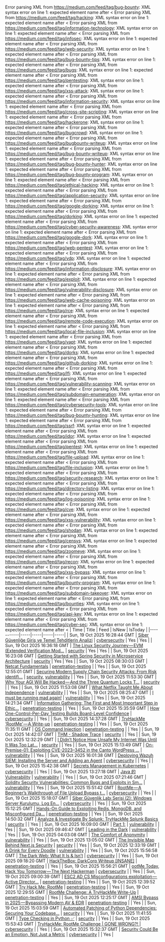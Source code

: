 Error parsing XML from https://medium.com/feed/tag/bug-bounty: XML syntax error on line 1: expected element name after <
Error parsing XML from https://medium.com/feed/tag/hacking: XML syntax error on line 1: expected element name after <
Error parsing XML from https://medium.com/feed/tag/information-technology: XML syntax error on line 1: expected element name after <
Error parsing XML from https://medium.com/feed/tag/infosec: XML syntax error on line 1: expected element name after <
Error parsing XML from https://medium.com/feed/tag/web-security: XML syntax error on line 1: expected element name after <
Error parsing XML from https://medium.com/feed/tag/bug-bounty-tips: XML syntax error on line 1: expected element name after <
Error parsing XML from https://medium.com/feed/tag/bugs: XML syntax error on line 1: expected element name after <
Error parsing XML from https://medium.com/feed/tag/pentesting: XML syntax error on line 1: expected element name after <
Error parsing XML from https://medium.com/feed/tag/xss-attack: XML syntax error on line 1: expected element name after <
Error parsing XML from https://medium.com/feed/tag/information-security: XML syntax error on line 1: expected element name after <
Error parsing XML from https://medium.com/feed/tag/cross-site-scripting: XML syntax error on line 1: expected element name after <
Error parsing XML from https://medium.com/feed/tag/hackerone: XML syntax error on line 1: expected element name after <
Error parsing XML from https://medium.com/feed/tag/bugcrowd: XML syntax error on line 1: expected element name after <
Error parsing XML from https://medium.com/feed/tag/bugbounty-writeup: XML syntax error on line 1: expected element name after <
Error parsing XML from https://medium.com/feed/tag/bug-bounty-writeup: XML syntax error on line 1: expected element name after <
Error parsing XML from https://medium.com/feed/tag/bug-bounty-hunter: XML syntax error on line 1: expected element name after <
Error parsing XML from https://medium.com/feed/tag/bug-bounty-program: XML syntax error on line 1: expected element name after <
Error parsing XML from https://medium.com/feed/tag/ethical-hacking: XML syntax error on line 1: expected element name after <
Error parsing XML from https://medium.com/feed/tag/application-security: XML syntax error on line 1: expected element name after <
Error parsing XML from https://medium.com/feed/tag/google-dorking: XML syntax error on line 1: expected element name after <
Error parsing XML from https://medium.com/feed/tag/dorking: XML syntax error on line 1: expected element name after <
Error parsing XML from https://medium.com/feed/tag/cyber-security-awareness: XML syntax error on line 1: expected element name after <
Error parsing XML from https://medium.com/feed/tag/google-dork: XML syntax error on line 1: expected element name after <
Error parsing XML from https://medium.com/feed/tag/web-pentest: XML syntax error on line 1: expected element name after <
Error parsing XML from https://medium.com/feed/tag/vdp: XML syntax error on line 1: expected element name after <
Error parsing XML from https://medium.com/feed/tag/information-disclosure: XML syntax error on line 1: expected element name after <
Error parsing XML from https://medium.com/feed/tag/exploit: XML syntax error on line 1: expected element name after <
Error parsing XML from https://medium.com/feed/tag/vulnerability-disclosure: XML syntax error on line 1: expected element name after <
Error parsing XML from https://medium.com/feed/tag/web-cache-poisoning: XML syntax error on line 1: expected element name after <
Error parsing XML from https://medium.com/feed/tag/rce: XML syntax error on line 1: expected element name after <
Error parsing XML from https://medium.com/feed/tag/remote-code-execution: XML syntax error on line 1: expected element name after <
Error parsing XML from https://medium.com/feed/tag/local-file-inclusion: XML syntax error on line 1: expected element name after <
Error parsing XML from https://medium.com/feed/tag/vapt: XML syntax error on line 1: expected element name after <
Error parsing XML from https://medium.com/feed/tag/dorks: XML syntax error on line 1: expected element name after <
Error parsing XML from https://medium.com/feed/tag/github-dorking: XML syntax error on line 1: expected element name after <
Error parsing XML from https://medium.com/feed/tag/lfi: XML syntax error on line 1: expected element name after <
Error parsing XML from https://medium.com/feed/tag/vulnerability-scanning: XML syntax error on line 1: expected element name after <
Error parsing XML from https://medium.com/feed/tag/subdomain-enumeration: XML syntax error on line 1: expected element name after <
Error parsing XML from https://medium.com/feed/tag/cybersecurity-tools: XML syntax error on line 1: expected element name after <
Error parsing XML from https://medium.com/feed/tag/bug-bounty-hunting: XML syntax error on line 1: expected element name after <
Error parsing XML from https://medium.com/feed/tag/ssrf: XML syntax error on line 1: expected element name after <
Error parsing XML from https://medium.com/feed/tag/idor: XML syntax error on line 1: expected element name after <
Error parsing XML from https://medium.com/feed/tag/pentest: XML syntax error on line 1: expected element name after <
Error parsing XML from https://medium.com/feed/tag/file-upload: XML syntax error on line 1: expected element name after <
Error parsing XML from https://medium.com/feed/tag/file-inclusion: XML syntax error on line 1: expected element name after <
Error parsing XML from https://medium.com/feed/tag/security-research: XML syntax error on line 1: expected element name after <
Error parsing XML from https://medium.com/feed/tag/directory-listing: XML syntax error on line 1: expected element name after <
Error parsing XML from https://medium.com/feed/tag/log-poisoning: XML syntax error on line 1: expected element name after <
Error parsing XML from https://medium.com/feed/tag/cve: XML syntax error on line 1: expected element name after <
Error parsing XML from https://medium.com/feed/tag/xss-vulnerability: XML syntax error on line 1: expected element name after <
Error parsing XML from https://medium.com/feed/tag/shodan: XML syntax error on line 1: expected element name after <
Error parsing XML from https://medium.com/feed/tag/censys: XML syntax error on line 1: expected element name after <
Error parsing XML from https://medium.com/feed/tag/zoomeye: XML syntax error on line 1: expected element name after <
Error parsing XML from https://medium.com/feed/tag/recon: XML syntax error on line 1: expected element name after <
Error parsing XML from https://medium.com/feed/tag/xss-bypass: XML syntax error on line 1: expected element name after <
Error parsing XML from https://medium.com/feed/tag/bounty-program: XML syntax error on line 1: expected element name after <
Error parsing XML from https://medium.com/feed/tag/subdomain-takeover: XML syntax error on line 1: expected element name after <
Error parsing XML from https://medium.com/feed/tag/bounties: XML syntax error on line 1: expected element name after <
Error parsing XML from https://medium.com/feed/tag/api-key: XML syntax error on line 1: expected element name after <
Error parsing XML from https://medium.com/feed/tag/cyber-sec: XML syntax error on line 1: expected element name after <
| Time | Title | Feed | IsNew | IsToday |
|-----------|-----|-----|-----|-----|
| Sun, 19 Oct 2025 16:28:44 GMT | [Siber Güvenliğe Giriş ve Temel Tehditlerin Analizi](https://freedium.cfd/https://medium.com/p/75643ab6d7cd) | [cybersecurity](https://medium.com/feed/tag/cybersecurity) | Yes | Yes |
| Sun, 19 Oct 2025 16:36:18 GMT | [The Linux Security Journey — EVM (Extended Verification Mod...](https://freedium.cfd/https://medium.com/p/1b06375516da) | [security](https://medium.com/feed/tag/security) | Yes | Yes |
| Sun, 19 Oct 2025 16:23:08 GMT | [Getting Started with Spring Security in Microservice Architecture](https://freedium.cfd/https://medium.com/p/17dbe59cc3d4) | [security](https://medium.com/feed/tag/security) | Yes | Yes |
| Sun, 19 Oct 2025 08:30:03 GMT | [Netcat Fundamentals](https://freedium.cfd/https://medium.com/p/7282317a628d) | [penetration-testing](https://medium.com/feed/tag/penetration-testing) |  | Yes |
| Sun, 19 Oct 2025 12:55:01 GMT | [Securing Modern Supply Chain Security Attacks: From Risk identifi...](https://freedium.cfd/https://medium.com/p/6605a4329341) | [security](https://medium.com/feed/tag/security), [vulnerability](https://medium.com/feed/tag/vulnerability) |  | Yes |
| Sun, 19 Oct 2025 11:53:30 GMT | [Why Your AGI Will Be Hacked — And the Three Quantum Locks T...](https://freedium.cfd/https://medium.com/p/f082a0e0f7bb) | [security](https://medium.com/feed/tag/security) |  | Yes |
| Sun, 19 Oct 2025 11:53:08 GMT | [What Netflix Taught Me About Independence](https://freedium.cfd/https://medium.com/p/2a2e98d930ad) | [vulnerability](https://medium.com/feed/tag/vulnerability) |  | Yes |
| Sun, 19 Oct 2025 08:25:47 GMT | [I must be running mad again!](https://freedium.cfd/https://medium.com/p/f9d5f9a6ff07) | [vulnerability](https://medium.com/feed/tag/vulnerability) |  | Yes |
| Sun, 19 Oct 2025 14:21:34 GMT | [Information Gathering: The First and Most Important Step in Ethic...](https://freedium.cfd/https://medium.com/p/6cb0fa0f9cf9) | [penetration-testing](https://medium.com/feed/tag/penetration-testing) |  | Yes |
| Sun, 19 Oct 2025 15:35:59 GMT | [How One-Control-Per-Day Testing Builds Board-Level Confidence](https://freedium.cfd/https://medium.com/p/e4f069ff6e4f) | [cybersecurity](https://medium.com/feed/tag/cybersecurity) |  | Yes |
| Sun, 19 Oct 2025 14:37:28 GMT | [TryHackMe ‘RootMe’ — A Write-up](https://freedium.cfd/https://medium.com/p/eff427575d28) | [penetration-testing](https://medium.com/feed/tag/penetration-testing) |  | Yes |
| Sun, 19 Oct 2025 11:35:11 GMT | [OS Command Injection](https://freedium.cfd/https://medium.com/p/b9eb1d10b859) | [penetration-testing](https://medium.com/feed/tag/penetration-testing) |  | Yes |
| Sun, 19 Oct 2025 14:42:07 GMT | [THM - Shadow Trace](https://freedium.cfd/https://medium.com/p/13ab3c5f1ef8) | [security](https://medium.com/feed/tag/security) |  | Yes |
| Sun, 19 Oct 2025 12:32:29 GMT | [I Didn’t Notice How Unsafe My Internet Was Until It Was Too Lat...](https://freedium.cfd/https://medium.com/p/a344ea3cdac9) | [security](https://medium.com/feed/tag/security) |  | Yes |
| Sun, 19 Oct 2025 15:13:49 GMT | [On-Premise-01: Exploiting CVE-2023–3452 in the Canto WordPress ...](https://freedium.cfd/https://medium.com/p/800b12bc47af) | [vulnerability](https://medium.com/feed/tag/vulnerability) |  | Yes |
| Sun, 19 Oct 2025 16:01:38 GMT | [Deploying Wazuh SIEM: Installing the Server and Adding an Agent](https://freedium.cfd/https://medium.com/p/e2e073a5582c) | [cybersecurity](https://medium.com/feed/tag/cybersecurity) |  | Yes |
| Sun, 19 Oct 2025 15:42:38 GMT | [Secrets Management in Kubernetes](https://freedium.cfd/https://medium.com/p/ba16d48e0142) | [cybersecurity](https://medium.com/feed/tag/cybersecurity) |  | Yes |
| Sun, 19 Oct 2025 13:27:18 GMT | [Java 的Vulnerability](https://freedium.cfd/https://medium.com/p/d17850e4e810) | [vulnerability](https://medium.com/feed/tag/vulnerability) |  | Yes |
| Sun, 19 Oct 2025 07:21:46 GMT | [Solidity Security Vulnerabilities: Common Bugs and Exploits in Sm...](https://freedium.cfd/https://medium.com/p/2f4557bca2e9) | [vulnerability](https://medium.com/feed/tag/vulnerability) |  | Yes |
| Sun, 19 Oct 2025 15:51:42 GMT | [RootMe — A Beginner’s Walkthrough of File Upload Bypass t...](https://freedium.cfd/https://medium.com/p/e5df86a6949a) | [cybersecurity](https://medium.com/feed/tag/cybersecurity) |  | Yes |
| Sun, 19 Oct 2025 15:18:07 GMT | [Siber Güvenlik Labı Serisi (2): Windows Server Kurulumu, Log En...](https://freedium.cfd/https://medium.com/p/819a3f1e756e) | [cybersecurity](https://medium.com/feed/tag/cybersecurity) |  | Yes |
| Sun, 19 Oct 2025 15:12:25 GMT | [Hands-On Guide to Exploiting Redis, MongoDB, and Misconfigured Da...](https://freedium.cfd/https://medium.com/p/c990a0cfdbd6) | [penetration-testing](https://medium.com/feed/tag/penetration-testing) |  | Yes |
| Sun, 19 Oct 2025 14:50:32 GMT | [Analyze & Investigate By Splunk: TryHackMe Splunk Basics](https://freedium.cfd/https://medium.com/p/6ca390983c12) | [security](https://medium.com/feed/tag/security) |  | Yes |
| Sun, 19 Oct 2025 16:09:00 GMT | [Part 1:](https://freedium.cfd/https://medium.com/p/7d7b3aabd057) | [vulnerability](https://medium.com/feed/tag/vulnerability) |  | Yes |
| Sun, 19 Oct 2025 09:46:47 GMT | [Leading in the Dark](https://freedium.cfd/https://medium.com/p/0dca74eefe09) | [vulnerability](https://medium.com/feed/tag/vulnerability) |  | Yes |
| Sun, 19 Oct 2025 04:03:08 GMT | [The Comfort of Anonymity](https://freedium.cfd/https://medium.com/p/f324143c2060) | [vulnerability](https://medium.com/feed/tag/vulnerability) |  | Yes |
| Sun, 19 Oct 2025 13:05:02 GMT | [The Invisible Map Behind Next.js Security](https://freedium.cfd/https://medium.com/p/3a60c89f6c34) | [security](https://medium.com/feed/tag/security) |  | Yes |
| Sun, 19 Oct 2025 12:33:19 GMT | [A Drink for Every Doodle](https://freedium.cfd/https://medium.com/p/65f75d133203) | [vulnerability](https://medium.com/feed/tag/vulnerability) |  | Yes |
| Sun, 19 Oct 2025 15:56:58 GMT | [The Dark Web: What It Is & Isn’t](https://freedium.cfd/https://medium.com/p/1ce04d1b46bb) | [cybersecurity](https://medium.com/feed/tag/cybersecurity) |  | Yes |
| Sun, 19 Oct 2025 09:18:20 GMT | [HackTheBox: DarkCorp Writeup \[INSANE\]](https://freedium.cfd/https://medium.com/p/b3c49b86be20) | [penetration-testing](https://medium.com/feed/tag/penetration-testing) |  | Yes |
| Sun, 19 Oct 2025 15:56:21 GMT | [ootMe Today, Hack You Tomorrow — The Next Hackerman](https://freedium.cfd/https://medium.com/p/57ee96b12e24) | [cybersecurity](https://medium.com/feed/tag/cybersecurity) |  | Yes |
| Sun, 19 Oct 2025 09:00:39 GMT | [ESC2 AD CS Misconfigurations exploitation — Active Director...](https://freedium.cfd/https://medium.com/p/c3e1740ca8da) | [penetration-testing](https://medium.com/feed/tag/penetration-testing) |  | Yes |
| Sun, 19 Oct 2025 12:39:52 GMT | [Try Hack Me: RootMe](https://freedium.cfd/https://medium.com/p/c259245a925c) | [penetration-testing](https://medium.com/feed/tag/penetration-testing) |  | Yes |
| Sun, 19 Oct 2025 12:29:55 GMT | [RootMe Challenge: A TryHackMe Write-Up](https://freedium.cfd/https://medium.com/p/c83fbd628c3a) | [penetration-testing](https://medium.com/feed/tag/penetration-testing) |  | Yes |
| Sun, 19 Oct 2025 12:25:17 GMT | [AMSI Bypass in 2025 — Bypassing Modern AV & EDR](https://freedium.cfd/https://medium.com/p/f8a46b91280e) | [penetration-testing](https://medium.com/feed/tag/penetration-testing) |  | Yes |
| Sun, 19 Oct 2025 15:03:59 GMT | [Automated Patching of Python Dependencies: Securing Your Codebase...](https://freedium.cfd/https://medium.com/p/cdd7c903e30a) | [security](https://medium.com/feed/tag/security) |  | Yes |
| Sun, 19 Oct 2025 11:41:55 GMT | [Type Checking in Python ✅](https://freedium.cfd/https://medium.com/p/a874e34d7624) | [security](https://medium.com/feed/tag/security) |  | Yes |
| Sun, 19 Oct 2025 15:53:43 GMT | [TryHackMe: RootMe Challenge \| GONE WRONG?! ](https://freedium.cfd/https://medium.com/p/a0fba5fed983) | [cybersecurity](https://medium.com/feed/tag/cybersecurity) |  | Yes |
| Sun, 19 Oct 2025 15:32:37 GMT | [Security Could Be an Emotion, Not Just a Metric](https://freedium.cfd/https://medium.com/p/ed423e4bb5d9) | [cybersecurity](https://medium.com/feed/tag/cybersecurity) |  | Yes |
